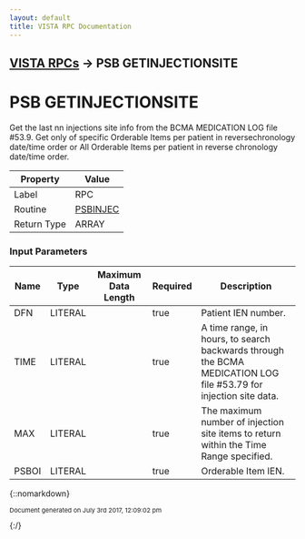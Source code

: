 ```yaml
---
layout: default
title: VISTA RPC Documentation
---
```


## [VISTA RPCs](TableOfContents) &#8594; PSB GETINJECTIONSITE
# PSB GETINJECTIONSITE

Get the last nn injections site info from the BCMA MEDICATION LOG file #53.9.   Get only of specific Orderable Items per patient in reversechronology date/time order or All Orderable Items per patient in reverse chronology date/time order.

Property | Value
--- | ---
Label | RPC
Routine | [PSBINJEC](http://code.osehra.org/dox/Routine_PSBINJEC_source.html)
Return Type | ARRAY


### Input Parameters

Name | Type | Maximum Data Length | Required | Description
--- | --- | --- | --- | ---
DFN | LITERAL |  | true | Patient IEN number.
TIME | LITERAL |  | true | A time range, in hours, to search backwards through the BCMA MEDICATION LOG file #53.79 for injection site data. 
MAX | LITERAL |  | true | The maximum number of injection site items to return within the Time Range specified.
PSBOI | LITERAL |  | true | Orderable Item IEN.



{::nomarkdown} <br/><p style="font-size: 11px">Document generated on July 3rd 2017, 12:09:02 pm</p>{:/}